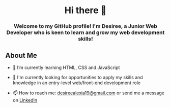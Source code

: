 <h1 align="center">Hi there 👋</h1>

<h3 align="center">Welcome to my GitHub profile! I'm Desiree, a Junior Web Developer who is keen to learn and grow my web development skills!</h3>


## About Me
* 🌱  I’m currently learning HTML, CSS and JavaScript

* 💼  I'm currently looking for opportunities to apply my skills and knowledge in an entry-level web/front-end development role

* 📫  How to reach me: desireealexia19@gmail.com or send me a message on [LinkedIn](https://www.linkedin.com/in/dwilliamsforde/)

<!--
**desireealexia/desireealexia** is a ✨ _special_ ✨ repository because its `README.md` (this file) appears on your GitHub profile.

Here are some ideas to get you started:

- 🔭 I’m currently working on ...
- 🌱 I’m currently learning ...
- 👯 I’m looking to collaborate on ...
- 🤔 I’m looking for help with ...
- 💬 Ask me about ...
- 📫 How to reach me: ...
- 😄 Pronouns: ...
- ⚡ Fun fact: ...
-->
